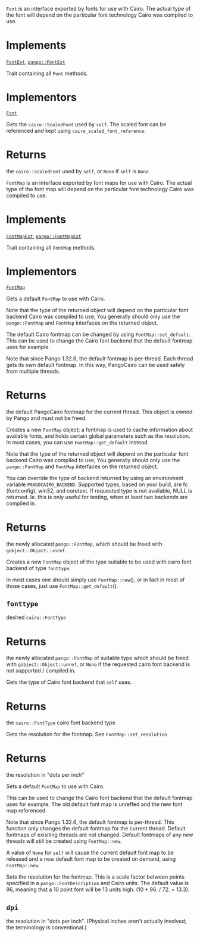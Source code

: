 <!-- file * -->
<!-- struct Font -->
`Font` is an interface exported by fonts for
use with Cairo. The actual type of the font will depend
on the particular font technology Cairo was compiled to use.

# Implements

[`FontExt`](trait.FontExt.html), [`pango::FontExt`](../pango/trait.FontExt.html)
<!-- trait FontExt -->
Trait containing all `Font` methods.

# Implementors

[`Font`](struct.Font.html)
<!-- trait FontExt::fn get_scaled_font -->
Gets the `cairo::ScaledFont` used by `self`.
The scaled font can be referenced and kept using
`cairo_scaled_font_reference`.

# Returns

the `cairo::ScaledFont` used by `self`,
 or `None` if `self` is `None`.
<!-- struct FontMap -->
`FontMap` is an interface exported by font maps for
use with Cairo. The actual type of the font map will depend
on the particular font technology Cairo was compiled to use.

# Implements

[`FontMapExt`](trait.FontMapExt.html), [`pango::FontMapExt`](../pango/trait.FontMapExt.html)
<!-- trait FontMapExt -->
Trait containing all `FontMap` methods.

# Implementors

[`FontMap`](struct.FontMap.html)
<!-- impl FontMap::fn get_default -->
Gets a default `FontMap` to use with Cairo.

Note that the type of the returned object will depend
on the particular font backend Cairo was compiled to use;
You generally should only use the `pango::FontMap` and
`FontMap` interfaces on the returned object.

The default Cairo fontmap can be changed by using
`FontMap::set_default`. This can be used to
change the Cairo font backend that the default fontmap
uses for example.

Note that since Pango 1.32.6, the default fontmap is per-thread.
Each thread gets its own default fontmap. In this way,
PangoCairo can be used safely from multiple threads.

# Returns

the default PangoCairo fontmap
 for the current thread. This object is owned by Pango and must not be freed.
<!-- impl FontMap::fn new -->
Creates a new `FontMap` object; a fontmap is used
to cache information about available fonts, and holds
certain global parameters such as the resolution.
In most cases, you can use `FontMap::get_default`
instead.

Note that the type of the returned object will depend
on the particular font backend Cairo was compiled to use;
You generally should only use the `pango::FontMap` and
`FontMap` interfaces on the returned object.

You can override the type of backend returned by using an
environment variable `PANGOCAIRO_BACKEND`. Supported types,
based on your build, are fc (fontconfig), win32, and coretext.
If requested type is not available, NULL is returned. Ie.
this is only useful for testing, when at least two backends
are compiled in.

# Returns

the newly allocated `pango::FontMap`,
 which should be freed with `gobject::Object::unref`.
<!-- impl FontMap::fn new_for_font_type -->
Creates a new `FontMap` object of the type suitable
to be used with cairo font backend of type `fonttype`.

In most cases one should simply use `FontMap::new`(),
or in fact in most of those cases, just use
`FontMap::get_default`().
## `fonttype`
desired `cairo::FontType`

# Returns

the newly allocated
 `pango::FontMap` of suitable type which should be freed
 with `gobject::Object::unref`, or `None` if the requested
 cairo font backend is not supported / compiled in.
<!-- trait FontMapExt::fn get_font_type -->
Gets the type of Cairo font backend that `self` uses.

# Returns

the `cairo::FontType` cairo font backend type
<!-- trait FontMapExt::fn get_resolution -->
Gets the resolution for the fontmap. See `FontMap::set_resolution`

# Returns

the resolution in "dots per inch"
<!-- trait FontMapExt::fn set_default -->
Sets a default `FontMap` to use with Cairo.

This can be used to change the Cairo font backend that the
default fontmap uses for example. The old default font map
is unreffed and the new font map referenced.

Note that since Pango 1.32.6, the default fontmap is per-thread.
This function only changes the default fontmap for
the current thread. Default fontmaps of exisiting threads
are not changed. Default fontmaps of any new threads will
still be created using `FontMap::new`.

A value of `None` for `self` will cause the current default
font map to be released and a new default font
map to be created on demand, using `FontMap::new`.
<!-- trait FontMapExt::fn set_resolution -->
Sets the resolution for the fontmap. This is a scale factor between
points specified in a `pango::FontDescription` and Cairo units. The
default value is 96, meaning that a 10 point font will be 13
units high. (10 * 96. / 72. = 13.3).
## `dpi`
the resolution in "dots per inch". (Physical inches aren't actually
 involved; the terminology is conventional.)
